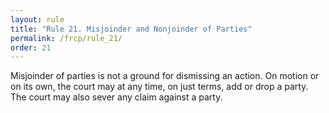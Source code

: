 ```yaml
---
layout: rule
title: "Rule 21. Misjoinder and Nonjoinder of Parties"
permalink: /frcp/rule_21/
order: 21
---
```


Misjoinder of parties is not a ground for dismissing an action. On motion or on its own, the court may at any time, on just terms, add or drop a party. The court may also sever any claim against a party.